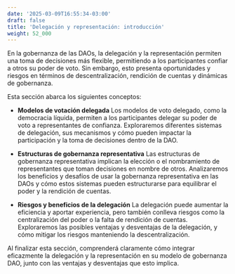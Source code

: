 ```yaml
---
date: '2025-03-09T16:55:34-03:00'
draft: false
title: 'Delegación y representación: introducción'
weight: 52_000
---
```


En la gobernanza de las DAOs, la delegación y la representación permiten una toma de decisiones más flexible, permitiendo a los participantes confiar a otros su poder de voto. Sin embargo, esto presenta oportunidades y riesgos en términos de descentralización, rendición de cuentas y dinámicas de gobernanza.

Esta sección abarca los siguientes conceptos:

- **Modelos de votación delegada**
    Los modelos de voto delegado, como la democracia líquida, permiten a los participantes delegar su poder de voto a representantes de confianza. Exploraremos diferentes sistemas de delegación, sus mecanismos y cómo pueden impactar la participación y la toma de decisiones dentro de la DAO.

- **Estructuras de gobernanza representativa**
    Las estructuras de gobernanza representativa implican la elección o el nombramiento de representantes que toman decisiones en nombre de otros. Analizaremos los beneficios y desafíos de usar la gobernanza representativa en las DAOs y cómo estos sistemas pueden estructurarse para equilibrar el poder y la rendición de cuentas.

- **Riesgos y beneficios de la delegación**
    La delegación puede aumentar la eficiencia y aportar experiencia, pero también conlleva riesgos como la centralización del poder o la falta de rendición de cuentas. Exploraremos las posibles ventajas y desventajas de la delegación, y cómo mitigar los riesgos manteniendo la descentralización.

Al finalizar esta sección, comprenderá claramente cómo integrar eficazmente la delegación y la representación en su modelo de gobernanza DAO, junto con las ventajas y desventajas que esto implica.